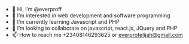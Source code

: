 - 👋 Hi, I’m @everproff
- 👀 I’m interested in web development and software programming
- 🌱 I’m currently learning Javascript and PHP
- 💞️ I’m looking to collaborate on javascript, react.js, JQuery and PHP
- 📫 How to reach me +23408146293625 or everprofelijah@gmail.com

<!---
everproff/everproff is a ✨ special ✨ repository because its `README.md` (this file) appears on your GitHub profile.
You can click the Preview link to take a look at your changes.
--->
